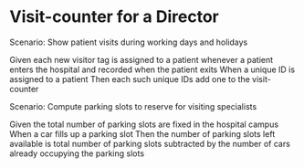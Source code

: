 # Visit-counter for a Director

Scenario: Show patient visits during working days and holidays

  Given each new visitor tag is assigned to a patient
  whenever a patient enters the hospital and recorded when
  the patient exits
  When a unique ID is assigned to a patient
  Then each such unique IDs add one to the visit-counter

Scenario: Compute parking slots to reserve for visiting specialists

  Given the total number of parking slots are fixed in the
  hospital campus
  When a car fills up a parking slot
  Then the number of parking slots left available is total
  number of parking slots subtracted by the number of cars
  already occupying the parking slots
  